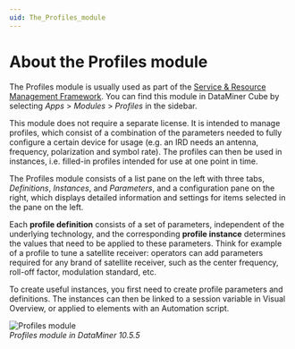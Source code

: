 ```yaml
---
uid: The_Profiles_module
---
```


# About the Profiles module

The Profiles module is usually used as part of the [Service & Resource Management Framework](xref:About_SRM). You can find this module in DataMiner Cube by selecting *Apps* > *Modules* > *Profiles* in the sidebar.

This module does not require a separate license. It is intended to manage profiles, which consist of a combination of the parameters needed to fully configure a certain device for usage (e.g. an IRD needs an antenna, frequency, polarization and symbol rate). The profiles can then be used in instances, i.e. filled-in profiles intended for use at one point in time.

The Profiles module consists of a list pane on the left with three tabs, *Definitions*, *Instances*, and *Parameters*, and a configuration pane on the right, which displays detailed information and settings for items selected in the pane on the left.

Each **profile definition** consists of a set of parameters, independent of the underlying technology, and the corresponding **profile instance** determines the values that need to be applied to these parameters. Think for example of a profile to tune a satellite receiver: operators can add parameters required for any brand of satellite receiver, such as the center frequency, roll-off factor, modulation standard, etc.

To create useful instances, you first need to create profile parameters and definitions. The instances can then be linked to a session variable in Visual Overview, or applied to elements with an Automation script.

![Profiles module](~/dataminer/images/Profiles_module.png)<br>*Profiles module in DataMiner 10.5.5*
